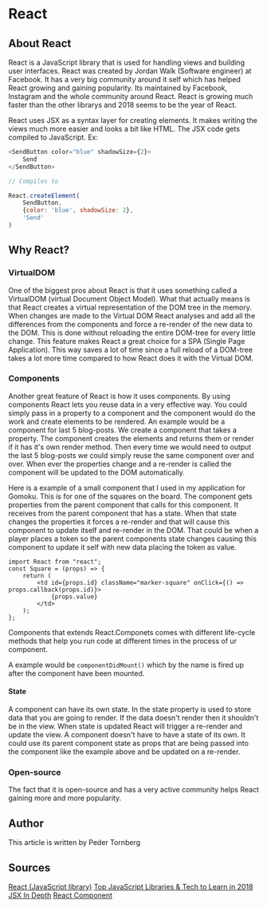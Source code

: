 React
==================

## About React

React is a JavaScript library that is used for handling views and building user interfaces. React was created by Jordan Walk (Software engineer) at Facebook. It has a very big community around it self which has helped React growing and gaining popularity. Its maintained by Facebook, Instagram and the whole community around React. React is growing much faster than the other librarys and 2018 seems to be the year of React.

React uses JSX as a syntax layer for creating elements. It makes writing the views much more easier and looks a bit like HTML. The JSX code gets compiled to JavaScript. Ex:

```JavaScript
<SendButton color="blue" shadowSize={2}>
    Send
</SendButton>

// Compiles to

React.createElement(
    SendButton,
    {color: 'blue', shadowSize: 2},
    'Send'
)
```

## Why React?

### VirtualDOM

One of the biggest pros about React is that it uses something called a VirtualDOM (virtual Document Object Model). What that actually means is that React creates a virtual representation of the DOM tree in the memory. When changes are made to the Virtual DOM React analyses and add all the differences from the components and force a re-render of the new data to the DOM. This is done without reloading the entire DOM-tree for every little change. This feature makes React a great choice for a SPA (Single Page Application). This way saves a lot of time since a full reload of a DOM-tree takes a lot more time compared to how React does it with the Virtual DOM.

### Components

Another great feature of React is how it uses components. By using components React lets you reuse data in a very effective way. You could simply pass in a property to a component and the component would do the work and create elements to be rendered. An example would be a component for last 5 blog-posts. We create a component that takes a property. The component creates the elements and returns them or render if it has it's own render method.
Then every time we would need to output the last 5 blog-posts we could simply reuse the same component over and over. When ever the properties change and a re-render is called the component will be updated to the DOM automatically.

Here is a example of a small component that I used in my application for Gomoku. This is for one of the squares on the board. The component gets properties from the parent component that calls for this component. It receives from the parent component that has a state. When that state changes the properties it forces a re-render and that will cause this component to update itself and re-render in the DOM. That could be when a player places a token so the parent components state changes causing this component to update it self with new data placing the token as value.

```JSX
import React from "react";
const Square = (props) => {
    return (
        <td id={props.id} className="marker-square" onClick={() => props.callback(props.id)}>
            {props.value}
        </td>
    );
};
```

Components that extends React.Componets comes with different life-cycle methods that help you run code at different times in the process of ur component.

A example would be `componentDidMount()` which by the name is fired up after the component have been mounted.

#### State

A component can have its own state. In the state property is used to store data that you are going to render. If the data doesn't render then it shouldn't be in the view. When state is updated React will trigger a re-render and update the view. A component doesn't have to have a state of its own. It could use its parent component state as props that are being passed into the component like the example above and be updated on a re-render.

### Open-source

The fact that it is open-source and has a very active community helps React gaining more and more popularity.

## Author

This article is written by Peder Tornberg

## Sources

[React (JavaScript library)](https://en.wikipedia.org/wiki/React_(JavaScript_library))
[Top JavaScript Libraries & Tech to Learn in 2018](https://medium.com/javascript-scene/top-javascript-libraries-tech-to-learn-in-2018-c38028e028e6)
[JSX In Depth](https://reactjs.org/docs/jsx-in-depth.html)
[React Component](https://reactjs.org/docs/react-component.html)